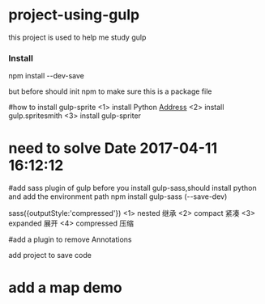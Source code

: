 # project-using-gulp
this project is used to help me study gulp

<h3>Install</h3>
<p>npm install --dev-save</p>
but before should init npm to make sure this is a package file

#how to install gulp-sprite
<1> 
install Python <a href = 'https://www.python.org/downloads'>Address</a>
<2>
install gulp.spritesmith
<3>
install gulp-spriter

# need to solve Date 2017-04-11 16:12:12

#add sass plugin of gulp
before you install gulp-sass,should install python and add the environment path
npm install gulp-sass (--save-dev)

sass({outputStyle:'compressed'})
<1>
nested 继承
<2>
compact 紧凑
<3>
expanded 展开
<4>
compressed 压缩

#add a plugin to remove Annotations

add project to save code
# add a map demo